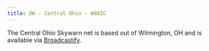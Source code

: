```yaml
---
title: OH - Central Ohio - W8AIC
---
```

The Central Ohio Skywarn net is based out of Wilmington, OH
and is available via [Broadcastify](https://www.broadcastify.com/listen/feed/8165).
